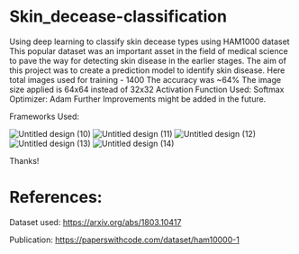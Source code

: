 # Skin_decease-classification
Using deep learning to classify skin decease types using HAM1000 dataset
This popular dataset was an important asset in the field of medical science to pave the way for detecting skin disease in the earlier stages. The aim of this project was to create a prediction model to identify skin disease. 
Here total images used for training - 1400 
The accuracy was ~64%
The image size applied is 64x64 instead of 32x32
Activation Function Used: Softmax
Optimizer: Adam
Further Improvements might be added in the future.

Frameworks Used:

![Untitled design (10)](https://github.com/ML-Tigers/Skin-Decease-Detection-Using-Ham10000-Dataset/assets/34673269/836eaa30-945c-4584-bc7b-652b83ff3ba8)
![Untitled design (11)](https://github.com/ML-Tigers/Skin-Decease-Detection-Using-Ham10000-Dataset/assets/34673269/dc1cf271-d611-413b-a0a7-6100558aa2be)
![Untitled design (12)](https://github.com/ML-Tigers/Skin-Decease-Detection-Using-Ham10000-Dataset/assets/34673269/a6ce34b2-3d4b-49b6-b52a-1c5de3b35a39)
![Untitled design (13)](https://github.com/ML-Tigers/Skin-Decease-Detection-Using-Ham10000-Dataset/assets/34673269/316806c5-b04c-4caf-a0a7-0ddde80c6259)
![Untitled design (14)](https://github.com/ML-Tigers/Skin-Decease-Detection-Using-Ham10000-Dataset/assets/34673269/e6034a03-8f11-47b3-b716-8afec61dd0f1)

Thanks!
# References:
Dataset used: https://arxiv.org/abs/1803.10417

Publication: https://paperswithcode.com/dataset/ham10000-1
